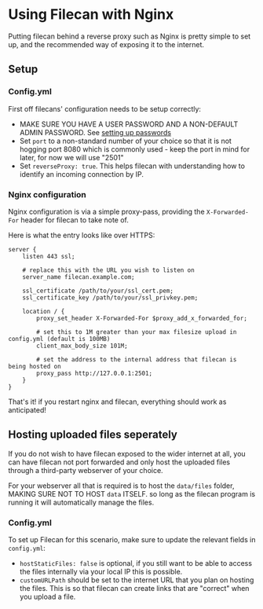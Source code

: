 # Using Filecan with Nginx

Putting filecan behind a reverse proxy such as Nginx is pretty simple to set up, and the recommended way of exposing it to the internet.

## Setup

### Config.yml
First off filecans' configuration needs to be setup correctly:

- MAKE SURE YOU HAVE A USER PASSWORD AND A NON-DEFAULT ADMIN PASSWORD. See [setting up passwords](../README.md#changing-passwords)
- Set `port` to a non-standard number of your choice so that it is not hogging port 8080 which is commonly used - keep the port in mind for later, for now we will use "2501"
- Set `reverseProxy: true`. This helps filecan with understanding how to identify an incoming connection by IP.

### Nginx configuration
Nginx configuration is via a simple proxy-pass, providing the `X-Forwarded-For` header for filecan to take note of.

Here is what the entry looks like over HTTPS:

```
server {
    listen 443 ssl;

    # replace this with the URL you wish to listen on
    server_name filecan.example.com;

    ssl_certificate /path/to/your/ssl_cert.pem;
    ssl_certificate_key /path/to/your/ssl_privkey.pem;

    location / {
        proxy_set_header X-Forwarded-For $proxy_add_x_forwarded_for;

        # set this to 1M greater than your max filesize upload in config.yml (default is 100MB)
        client_max_body_size 101M;

        # set the address to the internal address that filecan is being hosted on
        proxy_pass http://127.0.0.1:2501;
    }
}
```

That's it! if you restart nginx and filecan, everything should work as anticipated!

## Hosting uploaded files seperately

If you do not wish to have filecan exposed to the wider internet at all, you can have filecan not port forwarded and only host the uploaded files through a third-party webserver of your choice.

For your webserver all that is required is to host the `data/files` folder, MAKING SURE NOT TO HOST `data` ITSELF. so long as the filecan program is running it will automatically manage the files.

### Config.yml
To set up Filecan for this scenario, make sure to update the relevant fields in `config.yml`:
- `hostStaticFiles: false` is optional, if you still want to be able to access the files internally via your local IP this is possible.
- `customURLPath` should be set to the internet URL that you plan on hosting the files. This is so that filecan can create links that are "correct" when you upload a file.